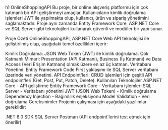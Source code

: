 h1 OnlineShoppingAPI
Bu proje, bir online alışveriş platformu için çok katmanlı bir API geliştirmeyi amaçlar. Kullanıcıların kimlik doğrulama işlemleri JWT ile yapılmakta olup, kullanıcı, ürün ve sipariş yönetimini sağlamaktadır. Proje aynı zamanda Entity Framework Core, ASP.NET Core ve SQL Server gibi teknolojileri kullanarak güvenli ve modüler bir yapı sunar.

Proje Özeti
OnlineShoppingAPI, ASP.NET Core Web API teknolojisi ile geliştirilmiş olup, aşağıdaki temel özellikleri içerir:

Kimlik Doğrulama: JSON Web Token (JWT) ile kimlik doğrulama.
Çok Katmanlı Mimari: Presentation (API Katmanı), Business (İş Katmanı) ve Data Access (Veri Erişim Katmanı) olmak üzere en az üç katman.
Veritabanı Yönetimi: Entity Framework Code First yaklaşımı ile SQL Server veritabanı üzerinde veri yönetimi.
API Endpoint'leri: CRUD işlemleri için çeşitli API endpoint'leri (Get, Post, Put, Patch, Delete).
Kullanılan Teknolojiler
ASP.NET Core - API geliştirme
Entity Framework Core - Veritabanı işlemleri
SQL Server - Veritabanı yönetimi
JWT (JSON Web Token) - Kimlik doğrulama
Dependency Injection - Bağımlılık enjeksiyonu
Model Validation - Veri doğrulama
Gereksinimler
Projenin çalışması için aşağıdaki yazılımlar gereklidir:

.NET 8.0 SDK
SQL Server
Postman (API endpoint'lerini test etmek için önerilir)
